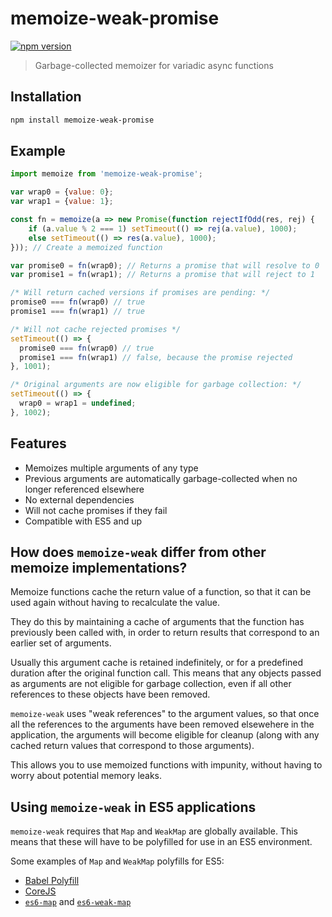 # memoize-weak-promise
[![npm version](https://img.shields.io/npm/v/memoize-weak-promise.svg)](https://www.npmjs.com/package/memoize-weak-promise)

> Garbage-collected memoizer for variadic async functions

## Installation

```bash
npm install memoize-weak-promise
```

## Example

```js
import memoize from 'memoize-weak-promise';

var wrap0 = {value: 0};
var wrap1 = {value: 1};

const fn = memoize(a => new Promise(function rejectIfOdd(res, rej) {
    if (a.value % 2 === 1) setTimeout(() => rej(a.value), 1000);
    else setTimeout(() => res(a.value), 1000);
})); // Create a memoized function

var promise0 = fn(wrap0); // Returns a promise that will resolve to 0
var promise1 = fn(wrap1); // Returns a promise that will reject to 1

/* Will return cached versions if promises are pending: */
promise0 === fn(wrap0) // true
promise1 === fn(wrap1) // true

/* Will not cache rejected promises */
setTimeout(() => {
  promise0 === fn(wrap0) // true
  promise1 === fn(wrap1) // false, because the promise rejected
}, 1001);

/* Original arguments are now eligible for garbage collection: */
setTimeout(() => {
  wrap0 = wrap1 = undefined;
}, 1002);
```

## Features

- Memoizes multiple arguments of any type
- Previous arguments are automatically garbage-collected when no longer referenced elsewhere
- No external dependencies
- Will not cache promises if they fail
- Compatible with ES5 and up

## How does `memoize-weak` differ from other memoize implementations?

Memoize functions cache the return value of a function, so that it can be used again without having to recalculate the value.

They do this by maintaining a cache of arguments that the function has previously been called with, in order to return results that correspond to an earlier set of arguments.

Usually this argument cache is retained indefinitely, or for a predefined duration after the original function call. This means that any objects passed as arguments are not eligible for garbage collection, even if all other references to these objects have been removed.

`memoize-weak` uses "weak references" to the argument values, so that once all the references to the arguments have been removed elsewehere in the application, the arguments will become eligible for cleanup (along with any cached return values that correspond to those arguments).

This allows you to use memoized functions with impunity, without having to worry about potential memory leaks.

## Using `memoize-weak` in ES5 applications

`memoize-weak` requires that `Map` and `WeakMap` are globally available. This means that these will have to be polyfilled for use in an ES5 environment.

Some examples of `Map` and `WeakMap` polyfills for ES5:

- [Babel Polyfill](https://babeljs.io/docs/usage/polyfill/)
- [CoreJS](https://github.com/zloirock/core-js)
- [`es6-map`](https://www.npmjs.com/package/es6-map) and [`es6-weak-map`](https://www.npmjs.com/package/es6-weak-map)
